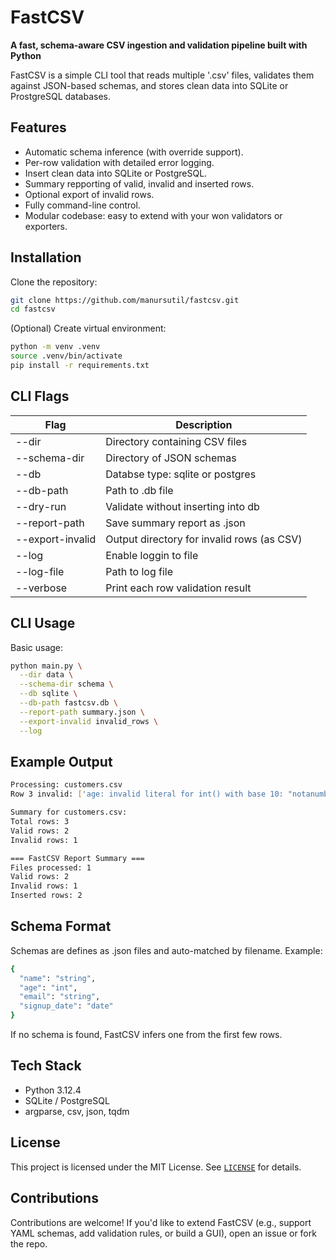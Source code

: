 # FastCSV

**A fast, schema-aware CSV ingestion and validation pipeline built with Python**

FastCSV is a simple CLI tool that reads multiple '.csv' files, validates them against JSON-based schemas, and stores clean data into SQLite or ProstgreSQL databases.

## Features

- Automatic schema inference (with override support).
- Per-row validation with detailed error logging.
- Insert clean data into SQLite or PostgreSQL.
- Summary repporting of valid, invalid and inserted rows.
- Optional export of invalid rows.
- Fully command-line control.
- Modular codebase: easy to extend with your won validators or exporters.

## Installation

Clone the repository:

```bash
git clone https://github.com/manursutil/fastcsv.git
cd fastcsv
```

(Optional) Create virtual environment:

```bash
python -m venv .venv
source .venv/bin/activate
pip install -r requirements.txt
```

## CLI Flags

| Flag             | Description                                |
| ---------------- | ------------------------------------------ |
| --dir            | Directory containing CSV files             |
| --schema-dir     | Directory of JSON schemas                  |
| --db             | Databse type: sqlite or postgres           |
| --db-path        | Path to .db file                           |
| --dry-run        | Validate without inserting into db         |
| --report-path    | Save summary report as .json               |
| --export-invalid | Output directory for invalid rows (as CSV) |
| --log            | Enable loggin to file                      |
| --log-file       | Path to log file                           |
| --verbose        | Print each row validation result           |

## CLI Usage

Basic usage:

```bash
python main.py \
  --dir data \
  --schema-dir schema \
  --db sqlite \
  --db-path fastcsv.db \
  --report-path summary.json \
  --export-invalid invalid_rows \
  --log
```

## Example Output

```bash
Processing: customers.csv
Row 3 invalid: ['age: invalid literal for int() with base 10: "notanumber"']

Summary for customers.csv:
Total rows: 3
Valid rows: 2
Invalid rows: 1

=== FastCSV Report Summary ===
Files processed: 1
Valid rows: 2
Invalid rows: 1
Inserted rows: 2
```

## Schema Format

Schemas are defines as .json files and auto-matched by filename. Example:

```bash
{
  "name": "string",
  "age": "int",
  "email": "string",
  "signup_date": "date"
}
```

If no schema is found, FastCSV infers one from the first few rows.

## Tech Stack

- Python 3.12.4
- SQLite / PostgreSQL
- argparse, csv, json, tqdm

## License

This project is licensed under the MIT License.
See [`LICENSE`](./LICENSE) for details.

## Contributions

Contributions are welcome! If you'd like to extend FastCSV (e.g., support YAML schemas, add validation rules, or build a GUI), open an issue or fork the repo.
